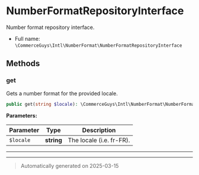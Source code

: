 
# NumberFormatRepositoryInterface

Number format repository interface.



* Full name: `\CommerceGuys\Intl\NumberFormat\NumberFormatRepositoryInterface`



## Methods


### get

Gets a number format for the provided locale.

```php
public get(string $locale): \CommerceGuys\Intl\NumberFormat\NumberFormat
```








**Parameters:**

| Parameter | Type | Description |
|-----------|------|-------------|
| `$locale` | **string** | The locale (i.e. fr-FR). |





***


***
> Automatically generated on 2025-03-15
